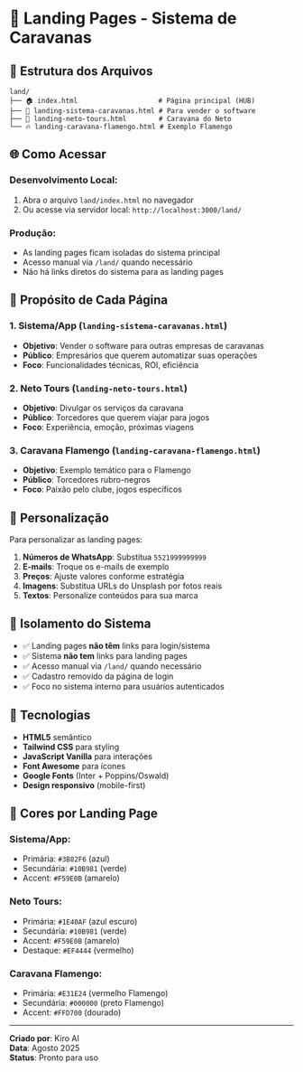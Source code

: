 # 🚀 Landing Pages - Sistema de Caravanas

## 📂 Estrutura dos Arquivos

```
land/
├── 🏠 index.html                    # Página principal (HUB)
├── 🚀 landing-sistema-caravanas.html # Para vender o software
├── 🚌 landing-neto-tours.html        # Caravana do Neto
└── 🔥 landing-caravana-flamengo.html # Exemplo Flamengo
```

## 🌐 Como Acessar

### Desenvolvimento Local:
1. Abra o arquivo `land/index.html` no navegador
2. Ou acesse via servidor local: `http://localhost:3000/land/`

### Produção:
- As landing pages ficam isoladas do sistema principal
- Acesso manual via `/land/` quando necessário
- Não há links diretos do sistema para as landing pages

## 🎯 Propósito de Cada Página

### 1. **Sistema/App** (`landing-sistema-caravanas.html`)
- **Objetivo**: Vender o software para outras empresas de caravanas
- **Público**: Empresários que querem automatizar suas operações
- **Foco**: Funcionalidades técnicas, ROI, eficiência

### 2. **Neto Tours** (`landing-neto-tours.html`)
- **Objetivo**: Divulgar os serviços da caravana
- **Público**: Torcedores que querem viajar para jogos
- **Foco**: Experiência, emoção, próximas viagens

### 3. **Caravana Flamengo** (`landing-caravana-flamengo.html`)
- **Objetivo**: Exemplo temático para o Flamengo
- **Público**: Torcedores rubro-negros
- **Foco**: Paixão pelo clube, jogos específicos

## 🔧 Personalização

Para personalizar as landing pages:

1. **Números de WhatsApp**: Substitua `5521999999999`
2. **E-mails**: Troque os e-mails de exemplo
3. **Preços**: Ajuste valores conforme estratégia
4. **Imagens**: Substitua URLs do Unsplash por fotos reais
5. **Textos**: Personalize conteúdos para sua marca

## 🚫 Isolamento do Sistema

- ✅ Landing pages **não têm** links para login/sistema
- ✅ Sistema **não tem** links para landing pages
- ✅ Acesso manual via `/land/` quando necessário
- ✅ Cadastro removido da página de login
- ✅ Foco no sistema interno para usuários autenticados

## 📱 Tecnologias

- **HTML5** semântico
- **Tailwind CSS** para styling
- **JavaScript Vanilla** para interações
- **Font Awesome** para ícones
- **Google Fonts** (Inter + Poppins/Oswald)
- **Design responsivo** (mobile-first)

## 🎨 Cores por Landing Page

### Sistema/App:
- Primária: `#3B82F6` (azul)
- Secundária: `#10B981` (verde)
- Accent: `#F59E0B` (amarelo)

### Neto Tours:
- Primária: `#1E40AF` (azul escuro)
- Secundária: `#10B981` (verde)
- Accent: `#F59E0B` (amarelo)
- Destaque: `#EF4444` (vermelho)

### Caravana Flamengo:
- Primária: `#E31E24` (vermelho Flamengo)
- Secundária: `#000000` (preto Flamengo)
- Accent: `#FFD700` (dourado)

---

**Criado por**: Kiro AI  
**Data**: Agosto 2025  
**Status**: Pronto para uso